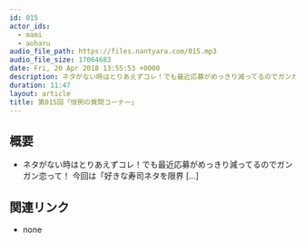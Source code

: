 ```yaml
---
id: 015
actor_ids:
  - mami
  - aoharu
audio_file_path: https://files.nantyara.com/015.mp3
audio_file_size: 17064683
date: Fri, 20 Apr 2018 13:55:53 +0000
description: ネタがない時はとりあえずコレ！でも最近応募がめっきり減ってるのでガンガン恋って！ 今回は「好きな寿司ネタを限界 [&#8230;]
duration: 11:47
layout: article
title: 第015回「恒例の質問コーナー」
---
```

## 概要

* ネタがない時はとりあえずコレ！でも最近応募がめっきり減ってるのでガンガン恋って！ 今回は「好きな寿司ネタを限界 [&#8230;]

## 関連リンク

* none
